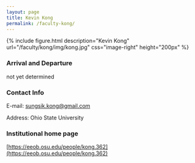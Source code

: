 ```yaml
---
layout: page
title: Kevin Kong
permalink: /faculty-kong/
---
```

{% include figure.html description="Kevin Kong" url="/faculty/kong/img/kong.jpg" css="image-right" height="200px" %}

### Arrival and Departure

not yet determined

### Contact Info 
E-mail: [sungsik.kong@gmail.com](mailto:sungsik.kong@gmail.com)

Address: Ohio State University

### Institutional home page 
[https://eeob.osu.edu/people/kong.362](https://eeob.osu.edu/people/kong.362)

